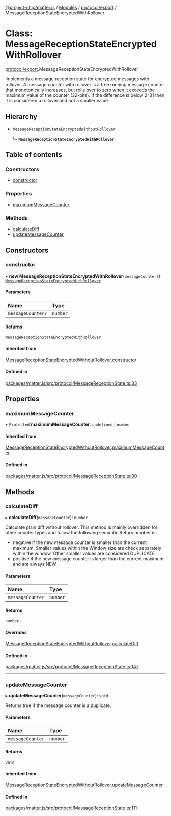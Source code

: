 [@project-chip/matter.js](../README.md) / [Modules](../modules.md) / [protocol/export](../modules/protocol_export.md) / MessageReceptionStateEncryptedWithRollover

# Class: MessageReceptionStateEncryptedWithRollover

[protocol/export](../modules/protocol_export.md).MessageReceptionStateEncryptedWithRollover

Implements a message reception state for encrypted messages with rollover.
A message counter with rollover is a free running message counter that monotonically increases, but rolls
over to zero when it exceeds the maximum value of the counter (32-bits). If the difference is below 2^31 then it is
considered a rollover and not a smaller value

## Hierarchy

- [`MessageReceptionStateEncryptedWithoutRollover`](protocol_export.MessageReceptionStateEncryptedWithoutRollover.md)

  ↳ **`MessageReceptionStateEncryptedWithRollover`**

## Table of contents

### Constructors

- [constructor](protocol_export.MessageReceptionStateEncryptedWithRollover.md#constructor)

### Properties

- [maximumMessageCounter](protocol_export.MessageReceptionStateEncryptedWithRollover.md#maximummessagecounter)

### Methods

- [calculateDiff](protocol_export.MessageReceptionStateEncryptedWithRollover.md#calculatediff)
- [updateMessageCounter](protocol_export.MessageReceptionStateEncryptedWithRollover.md#updatemessagecounter)

## Constructors

### constructor

• **new MessageReceptionStateEncryptedWithRollover**(`messageCounter?`): [`MessageReceptionStateEncryptedWithRollover`](protocol_export.MessageReceptionStateEncryptedWithRollover.md)

#### Parameters

| Name | Type |
| :------ | :------ |
| `messageCounter?` | `number` |

#### Returns

[`MessageReceptionStateEncryptedWithRollover`](protocol_export.MessageReceptionStateEncryptedWithRollover.md)

#### Inherited from

[MessageReceptionStateEncryptedWithoutRollover](protocol_export.MessageReceptionStateEncryptedWithoutRollover.md).[constructor](protocol_export.MessageReceptionStateEncryptedWithoutRollover.md#constructor)

#### Defined in

[packages/matter.js/src/protocol/MessageReceptionState.ts:33](https://github.com/project-chip/matter.js/blob/558e12c94a201592c28c7bc0743705360b3e5ca6/packages/matter.js/src/protocol/MessageReceptionState.ts#L33)

## Properties

### maximumMessageCounter

• `Protected` **maximumMessageCounter**: `undefined` \| `number`

#### Inherited from

[MessageReceptionStateEncryptedWithoutRollover](protocol_export.MessageReceptionStateEncryptedWithoutRollover.md).[maximumMessageCounter](protocol_export.MessageReceptionStateEncryptedWithoutRollover.md#maximummessagecounter)

#### Defined in

[packages/matter.js/src/protocol/MessageReceptionState.ts:30](https://github.com/project-chip/matter.js/blob/558e12c94a201592c28c7bc0743705360b3e5ca6/packages/matter.js/src/protocol/MessageReceptionState.ts#L30)

## Methods

### calculateDiff

▸ **calculateDiff**(`messageCounter`): `number`

Calculate plain diff without rollover.
This method is mainly overridden for other counter types and follow the following semantic
Return number is:
* negative if the new message counter is smaller than the current maximum. Smaller values within the Window size
  are check separately within the window. Other smaller values are considered DUPLICATE
* positive if the new message counter is larger than the current maximum and are always NEW

#### Parameters

| Name | Type |
| :------ | :------ |
| `messageCounter` | `number` |

#### Returns

`number`

#### Overrides

[MessageReceptionStateEncryptedWithoutRollover](protocol_export.MessageReceptionStateEncryptedWithoutRollover.md).[calculateDiff](protocol_export.MessageReceptionStateEncryptedWithoutRollover.md#calculatediff)

#### Defined in

[packages/matter.js/src/protocol/MessageReceptionState.ts:147](https://github.com/project-chip/matter.js/blob/558e12c94a201592c28c7bc0743705360b3e5ca6/packages/matter.js/src/protocol/MessageReceptionState.ts#L147)

___

### updateMessageCounter

▸ **updateMessageCounter**(`messageCounter`): `void`

Returns true if the message counter is a duplicate.

#### Parameters

| Name | Type |
| :------ | :------ |
| `messageCounter` | `number` |

#### Returns

`void`

#### Inherited from

[MessageReceptionStateEncryptedWithoutRollover](protocol_export.MessageReceptionStateEncryptedWithoutRollover.md).[updateMessageCounter](protocol_export.MessageReceptionStateEncryptedWithoutRollover.md#updatemessagecounter)

#### Defined in

[packages/matter.js/src/protocol/MessageReceptionState.ts:111](https://github.com/project-chip/matter.js/blob/558e12c94a201592c28c7bc0743705360b3e5ca6/packages/matter.js/src/protocol/MessageReceptionState.ts#L111)

